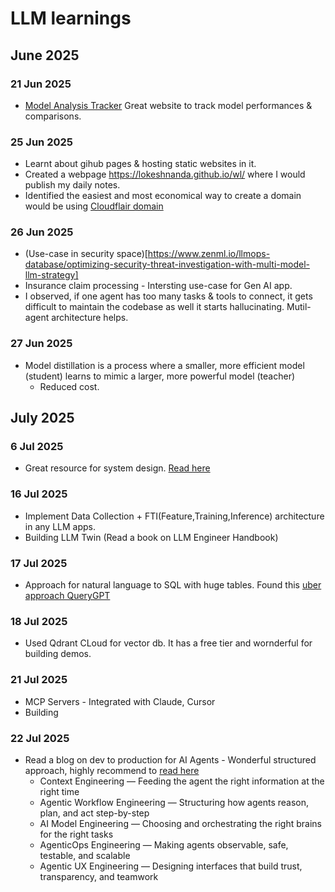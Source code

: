 # LLM learnings

## June 2025

### 21 Jun 2025
- [Model Analysis Tracker](https://artificialanalysis.ai/leaderboards/models) Great website to track model performances & comparisons.

### 25 Jun 2025
- Learnt about gihub pages & hosting static websites in it.
- Created a webpage https://lokeshnanda.github.io/wl/ where I would publish my daily notes.
- Identified the easiest and most economical way to create a domain would be using [Cloudflair domain](https://www.cloudflare.com/)

### 26 Jun 2025
- (Use-case in security space)[https://www.zenml.io/llmops-database/optimizing-security-threat-investigation-with-multi-model-llm-strategy]
- Insurance claim processing - Intersting use-case for Gen AI app.
- I observed, if one agent has too many tasks & tools to connect, it gets difficult to maintain the codebase as well it starts hallucinating. Mutil-agent architecture helps.

### 27 Jun 2025
- Model distillation is a process where a smaller, more efficient model (student) learns to mimic a larger, more powerful model (teacher)
  - Reduced cost.

## July 2025

### 6 Jul 2025
- Great resource for system design. [Read here](https://github.com/ashishps1/awesome-system-design-resources)

### 16 Jul 2025
- Implement Data Collection + FTI(Feature,Training,Inference) architecture in any LLM apps.
- Building LLM Twin (Read a book on LLM Engineer Handbook)

### 17 Jul 2025
- Approach for natural language to SQL with huge tables. Found this [uber approach QueryGPT](https://www.uber.com/en-IN/blog/query-gpt/)

### 18 Jul 2025
- Used Qdrant CLoud for vector db. It has a free tier and wornderful for building demos.

### 21 Jul 2025
- MCP Servers - Integrated with Claude, Cursor
- Building 

### 22 Jul 2025
- Read a blog on dev to production for AI Agents - Wonderful structured approach, highly recommend to [read here](https://medium.com/generative-ai-revolution-ai-native-transformation/agentic-ai-engineering-the-blueprint-for-production-grade-ai-agents-20358468b0b1)
  - Context Engineering — Feeding the agent the right information at the right time
  - Agentic Workflow Engineering — Structuring how agents reason, plan, and act step-by-step
  - AI Model Engineering — Choosing and orchestrating the right brains for the right tasks
  - AgenticOps Engineering — Making agents observable, safe, testable, and scalable
  - Agentic UX Engineering — Designing interfaces that build trust, transparency, and teamwork
